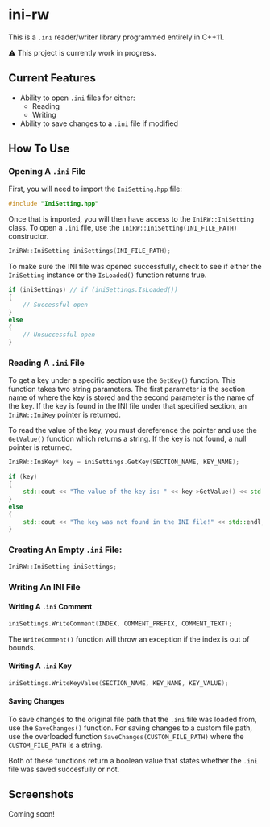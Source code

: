 # ini-rw
This is a `.ini` reader/writer library programmed entirely in C++11.

 ⚠ This project is currently work in progress.

## Current Features
* Ability to open `.ini` files for either:
    * Reading
    * Writing
* Ability to save changes to a `.ini` file if modified

## How To Use
### Opening A `.ini` File
First, you will need to import the `IniSetting.hpp` file:
```cpp
#include "IniSetting.hpp"
```

Once that is imported, you will then have access to the `IniRW::IniSetting` class. To open a `.ini` file, use the `IniRW::IniSetting(INI_FILE_PATH)` constructor.
```cpp
IniRW::IniSetting iniSettings(INI_FILE_PATH);
```

To make sure the INI file was opened successfully, check to see if either the `IniSetting` instance or the `IsLoaded()` function returns true.
```cpp
if (iniSettings) // if (iniSettings.IsLoaded())
{
    // Successful open
}
else
{
    // Unsuccessful open
}
```

### Reading A `.ini` File
To get a key under a specific section use the `GetKey()` function. This function takes two string parameters. The first parameter is the section name of where the key is stored and the second parameter is the name of the key. If the key is found in the INI file under that specified section, an `IniRW::IniKey` pointer is returned.

To read the value of the key, you must dereference the pointer and use the `GetValue()` function which returns a string. If the key is not found, a null pointer is returned.
```cpp
IniRW::IniKey* key = iniSettings.GetKey(SECTION_NAME, KEY_NAME);

if (key)
{
    std::cout << "The value of the key is: " << key->GetValue() << std::endl;
}
else
{
    std::cout << "The key was not found in the INI file!" << std::endl;
}
```

### Creating An Empty `.ini` File:
```cpp
IniRW::IniSetting iniSettings;
```

### Writing An INI File
#### Writing A `.ini` Comment
```cpp
iniSettings.WriteComment(INDEX, COMMENT_PREFIX, COMMENT_TEXT);
```

The `WriteComment()` function will throw an exception if the index is out of bounds.

#### Writing A `.ini` Key
```cpp
iniSettings.WriteKeyValue(SECTION_NAME, KEY_NAME, KEY_VALUE);
```

#### Saving Changes
To save changes to the original file path that the `.ini` file was loaded from, use the `SaveChanges()` function. For saving changes to a custom file path, use the overloaded function `SaveChanges(CUSTOM_FILE_PATH)` where the `CUSTOM_FILE_PATH` is a string.

Both of these functions return a boolean value that states whether the `.ini` file was saved succesfully or not.

## Screenshots
Coming soon!
